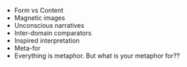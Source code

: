 - Form vs Content
- Magnetic images
- Unconscious narratives
- Inter-domain comparators
- Inspired interpretation
- Meta-for
- Everything is metaphor. But what is your metaphor for??